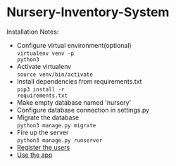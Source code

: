 # Nursery-Inventory-System
Installation Notes:
- Configure virtual environment(optional)<br>
<code>virtualenv venv -p python3</code>
- Activate virtualenv<br>
<code>source venv/bin/activate</code>
- Install dependencies from requirements.txt<br>
<code>pip3 install -r requirements.txt</code>
- Make empty database named 'nursery'
- Configure database connection in settings.py
- Migrate the database<br>
<code>python3 manage.py migrate</code>
- Fire up the server<br>
<code>python3 manage.py runserver</code>
- <a href="http://localhost:8000/register">Register the users</a>
- <a href="http://localhost:8000/login">Use the app</a>
